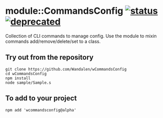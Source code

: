 
# module::CommandsConfig [![status](https://github.com/Wandalen/wCommandsConfig/workflows/publish/badge.svg)](https://github.com/Wandalen/wCommandsConfig/actions?query=workflow%3Apublish) [![deprecated](https://img.shields.io/badge/stability-deprecated-red.svg)](https://github.com/emersion/stability-badges#deprecated)

Collection of CLI commands to manage config. Use the module to mixin commands add/remove/delete/set to a class.

## Try out from the repository
```
git clone https://github.com/Wandalen/wCommandsConfig
cd wCommandsConfig
npm install
node sample/Sample.s
```

## To add to your project
```
npm add 'wcommandsconfig@alpha'
```

